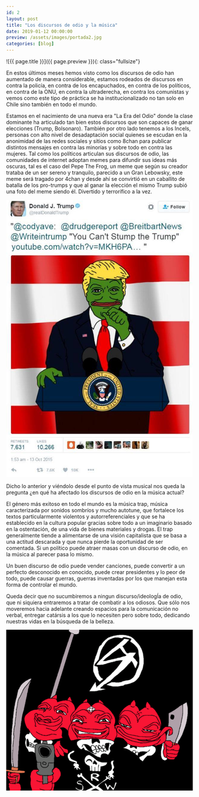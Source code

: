 ```yaml
---
id: 2
layout:	post
title: "Los discursos de odio y la música"
date: 2019-01-12 00:00:00
preview: /assets/images/portada2.jpg
categories: [blog]
---
```


![{{ page.title }}]({{ page.preview }}){: class="fullsize"}

En estos últimos meses hemos visto como los discursos de odio han aumentado de manera considerable, estamos rodeados de discursos en contra la policía, en contra de los encapuchados, en contra de los políticos, en contra de la ONU, en contra la ultraderecha, en contra los comunistas y vemos como este tipo de práctica se ha institucionalizado no tan solo en Chile sino también en todo el mundo. 

<!--break-->

Estamos en el nacimiento de una nueva era "La Era del Odio" donde la clase dominante ha articulado tan bien estos discursos que son capaces de ganar elecciones (Trump, Bolsonaro). También por otro lado tenemos a los Incels, personas con alto nivel de desadaptación social quienes se escudan en la anonimidad de las redes sociales y sitios como 8chan para publicar distintos mensajes en contra las minorías y sobre todo en contra las mujeres. Tal como los políticos articulan sus discursos de odio, las comunidades de internet adoptan memes para difundir sus ideas más oscuras, tal es el caso del Pepe The Frog, un meme que según su creador trataba de un ser sereno y tranquilo, parecido a un Gran Lebowsky, este meme será tragado por 4chan y desde ahí se convirtió en un caballito de batalla de los pro-trumps y que al ganar la elección el mismo Trump subió una foto del meme siendo él. Divertido y terrorífico a la vez.

![ff](/assets/images/trumpmeme.jpg)

Dicho lo anterior y viéndolo desde el punto de vista musical nos queda la pregunta ¿en qué ha afectado los discursos de odio en la música actual?

El género más exitoso en todo el mundo es la música trap, música caracterizada por sonidos sombríos y mucho autotune, que fortalece los textos particularmente violentos y autorreferenciales y que se ha establecido en la cultura popular gracias sobre todo a un imaginario basado en la ostentación, de una vida de bienes materiales y drogas. El trap generalmente tiende a alimentarse de una visión capitalista que se basa a una actitud descarada y que nunca pierde la oportunidad de ser comentada. Si un político puede atraer masas con un discurso de odio, en la música al parecer pasa lo mismo.


Un buen discurso de odio puede vender canciones, puede convertir a un perfecto desconocido en conocido, puede crear presidentes y lo peor de todo, puede causar guerras, guerras inventadas por los que manejan esta forma de controlar el mundo.

Queda decir que no sucumbiremos a ningun discurso/ideologÍa de odio, que ni siquiera entraremos a tratar de combatir a los odiosos. Que sólo nos moveremos hacia adelante creando espacios para la comunicación no verbal, entregar catársis a los que lo necesiten pero sobre todo, dedicando nuestras vidas en la búsqueda de la belleza.

![ff](/assets/images/memes.png)
